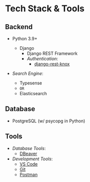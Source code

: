 # Tech Stack & Tools

## Backend
- Python 3.9+
    - Django
        - Django REST Framework
        - *Authentication*:
            - [django-rest-knox](https://jazzband.github.io/django-rest-knox/)

- *Search Engine*:
    - Typesense
    - ``OR``
    - Elasticsearch

## Database
- PostgreSQL (w/ psycopg in Python)

## Tools
- *Database Tools*:
    - [DBeaver](https://dbeaver.io/)
- *Development Tools*:
    - [VS Code](https://code.visualstudio.com/)
    - [Git](https://git-scm.com/)
    - [Postman](https://www.postman.com/)